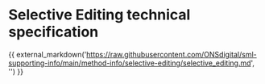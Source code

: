 # Selective Editing technical specification

{{ external_markdown('https://raw.githubusercontent.com/ONSdigital/sml-supporting-info/main/method-info/selective-editing/selective_editing.md', '') }}
